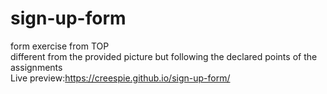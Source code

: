 # sign-up-form
form exercise from TOP   
different from the provided picture but following the declared points of the assignments  
Live preview:https://creespie.github.io/sign-up-form/